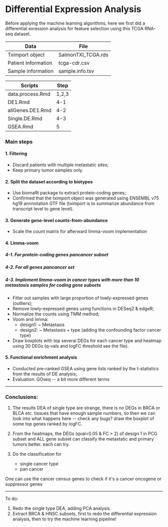 # Differential Expression Analysis

Before applying the machine learning algorithms, here we first did a differential exression analysis for feature selection using this TCGA RNA-seq dataset.

|Data               | File             |
|-------------------|------------------|
|Tximport object    |SalmonTXI_TCGA.rds|
|Patient information| tcga-cdr.csv     |
|Sample information | sample.info.tsv  |

| Scripts         |Step |
|-----------------|-----|
|data.process.Rmd |1,2,3|
|DE1.Rmd          |4-1  |
|allGenes.DE1.Rmd |4-2  |
|Single.DE.Rmd    |4-3  |
|GSEA.Rmd         |5    |


### Main steps

#### 1. Filtering
- Discard patients with multiple metastatic sites;
- Keep primary tumor samples only.
 
#### 2. Split the dataset according to biotypes
- Use biomaRt package to extract protein-coding genes;
- Confirmed that the tximport object was generated using ENSEMBL v75 hg19 annnotation GTF file (tximport is to summarize abundance from transcript level to gene level).
 
#### 3. Generate gene-level counts-from-abundance
- Scale the count matrix for afterward limma-voom implementation

#### 4. Limma-voom 
##### 4-1. For protein-coding genes pancancer subset
##### 4-2. For all genes pancancer set
##### 4-3. Implement limma-voom in cancer types with more than 10 metastasis samples for coding gene subsets
- Fitler out samples with large proportion of lowly-expressed genes (outliers);
- Remove lowly-expressed genes using functions in DESeq2 & edgeR;
- Normalize the counts using TMM method;
- Voom and limma:
  - design1: ~ Metastasis
  - design2: ~ Metastasis + type (adding the confounding factor cancer type)
- Draw boxplots with top several DEGs for each cancer type and heatmap using 30 DEGs (q-vals and logFC threshold see the file).

#### 5. Functional enrichment analysis
 - Conducted pre-ranked GSEA using gene lists ranked by the t-statistics from the results of DE analysis;
 - Evaluation: GOseq -- a bit more different terms

---
### Conclusions:

1. The results DEA of single type are strange, there is no DEGs in BRCA or BLCA etc. tissues that have enough sample numbers, so then we can look into what happens here -- check any bugs? draw the boxplot of some top genes ranked by logFC.

2. From the heatmaps, the DEGs (qval<0.05 & FC > 2) of design 1 in PCG subset and ALL gene subset can classify the metastatic and primary tumors better. each can try.

3. Do the classification for 
   - single cancer type 
   - pan cancer

One can use the cancer census genes to check if it's a cancer oncogene or suppressor genes

---
To do:

1. Redo the single type DEA, adding PCA analysis.
2. Extract BRCA & HNSC subsets, first to redo the differential expression analysis, then to try the machine learning pipeline!


